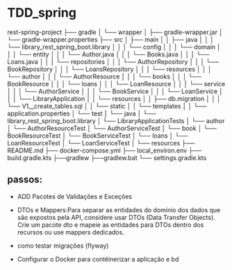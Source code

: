# TDD_spring
rest-spring-project
├── gradle
│   └── wrapper
│       ├── gradle-wrapper.jar
│       └── gradle-wrapper.properties
├── src
│   ├── main
│   │   ├── java
│   │   │   └── library_rest_spring_boot.library
│   │   │       └── config
│   │   │       └── domain
│   │   │                └── entity
│   │   │                         └── Author.java
│   │   │                         └── Books.java
│   │   │                         └── Loans.java
│   │   │       └── repositories
│   │   │                └── AuthorRepository
│   │   │                └── BookRepository
│   │   │                └── LoansRepository
│   │   │       └── resources
│   │   │                └── author
│   │   │                        └── AuthorResource
│   │   │                └── books
│   │   │                        └── BookResource
│   │   │                └── loans
│   │   │                        └── LoanResource
│   │   │       └── service
│   │   │                └── AuthorService
│   │   │                └── BookService
│   │   │                └── LoanService
│   │   │       └── LibraryApplication
│   │   └── resources
│   │       ├── db.migration
│   │       │       └── V1__create_tables.sql
│   │       └── static
│   │       └── templates
│   │       └── application.properties
│   └── test
│       └── java
│             └── library_rest_spring_boot.library
│                    └── LibraryApplicationTests
│                           └── author
│                                └── AuthorResourceTest
│                                └── AuthorServiceTest
│                           └── book
│                                └── BookResourceTest
│                                └── BookServiceTest
│                           └── loans
│                                └── LoanResourceTest
│                                └── LoanServiceTest
│                    └── resources
├── README.md
├── docker-compose.yml
├── local_environ.env
├── build.gradle.kts
├──gradlew
├──gradlew.bat
└── settings.gradle.kts

## passos:
- ADD Pacotes de Validações e Exceções
- DTOs e Mappers:Para separar as entidades do domínio dos dados que são expostos pela API, considere usar DTOs (Data Transfer Objects). Crie um pacote dto e mapeie as entidades para DTOs dentro dos recursos ou use mappers dedicados.
- como testar migrações (flyway)

- Configurar o Docker para contêinerizar a aplicação e bd